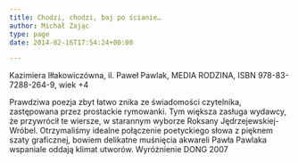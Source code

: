 ```yaml
---
title: Chodzi, chodzi, baj po ścianie…
author: Michał Zając
type: page
date: 2014-02-16T17:54:24+00:00

---
```

Kazimiera Iłłakowiczówna, il. Paweł Pawlak, MEDIA RODZINA, ISBN 978-83-7288-264-9, wiek +4
  
Prawdziwa poezja zbyt łatwo znika ze świadomości czytelnika, zastępowana przez prostackie rymowanki. Tym większa zasługa wydawcy, że przywrócił te wiersze, w starannym wyborze Roksany Jędrzejewskiej-Wróbel. Otrzymaliśmy idealne połączenie poetyckiego słowa z pięknem szaty graficznej, bowiem delikatne muśnięcia akwareli Pawła Pawlaka wspaniale oddają klimat utworów. Wyróżnienie DONG 2007